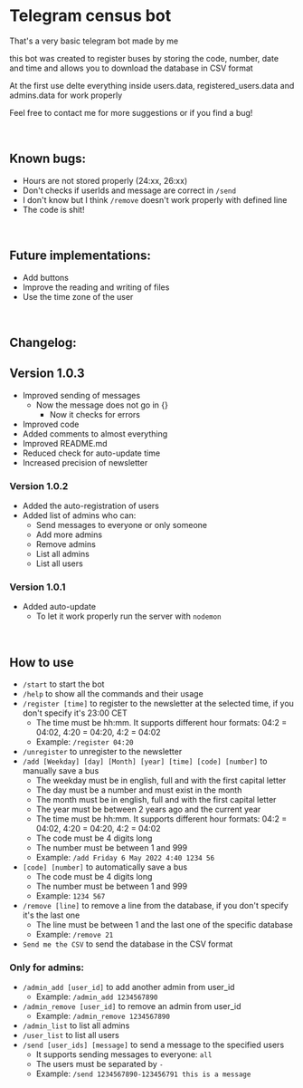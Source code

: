 # Telegram census bot
That's a very basic telegram bot made by me

this bot was created to register buses by storing the code, number, date and time and allows you to download the database in CSV format

At the first use delte everything inside users.data, registered_users.data and admins.data for work properly

Feel free to contact me for more suggestions or if you find a bug!

<br>

## **Known bugs:**
  - Hours are not stored properly (24:xx, 26:xx)
  - Don't checks if userIds and message are correct in `/send`
  - I don't know but I think `/remove` doesn't work properly with defined line
  - The code is shit!

<br>

## **Future implementations:**
  - Add buttons
  - Improve the reading and writing of files
  - Use the time zone of the user
  
<br>

## **Changelog:**

## **Version 1.0.3**
  - Improved sending of messages
	  - Now the message does not go in {}
		- Now it checks for errors
  - Improved code
  - Added comments to almost everything
  - Improved README.md
  - Reduced check for auto-update time
  - Increased precision of newsletter

### **Version 1.0.2**
  - Added the auto-registration of users
  - Added list of admins who can:
	  - Send messages to everyone or only someone
	  - Add more admins
    - Remove admins
    - List all admins
    - List all users
 

### **Version 1.0.1**
  - Added auto-update
	  - To let it work properly run the server with `nodemon`


<br>

## **How to use**
  - `/start` to start the bot
  - `/help` to show all the commands and their usage
  - `/register [time]` to register to the newsletter at the selected time, if you don't specify it's 23:00 CET
	  - The time must be hh:mm. It supports different hour formats: 04:2 = 04:02, 4:20 = 04:20, 4:2 = 04:02
    - Example: `/register 04:20`
  - `/unregister` to unregister to the newsletter
  - `/add [Weekday] [day] [Month] [year] [time] [code] [number]` to manually save a bus
	  - The weekday must be in english, full and with the first capital letter
	  - The day must be a number and must exist in the month
	  - The month must be in english, full and with the first capital letter
	  - The year must be between 2 years ago and the current year
	  - The time must be hh:mm. It supports different hour formats: 04:2 = 04:02, 4:20 = 04:20, 4:2 = 04:02
    - The code must be 4 digits long
    - The number must be between 1 and 999
    - Example: `/add Friday 6 May 2022 4:40 1234 56`
  - `[code] [number]` to automatically save a bus
	  - The code must be 4 digits long
    - The number must be between 1 and 999
    - Example: `1234 567`
  - `/remove [line]` to remove a line from the database, if you don't specify it's the last one
	  - The line must be between 1 and the last one of the specific database
    - Example: `/remove 21`
  - `Send me the CSV` to send the database in the CSV format

  ### Only for admins:
  - `/admin_add [user_id]` to add another admin from user_id
    - Example: `/admin_add 1234567890` 
  - `/admin_remove [user_id]` to remove an admin from user_id
    - Example: `/admin_remove 1234567890`
  - `/admin_list` to list all admins
  - `/user_list` to list all users
  - `/send [user_ids] [message]` to send a message to the specified users
	  - It supports sending messages to everyone: `all`
    - The users must be separated by `-` 
    - Example: `/send 1234567890-123456791 this is a message` 
	


 